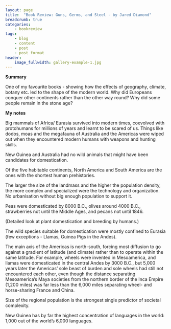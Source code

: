 ```yaml
---
layout: page
title:  "Book Review: Guns, Germs, and Steel - by Jared Diamond"
breadcrumb: true
categories:
    - bookreview
tags:
    - blog
    - content
    - post
    - post format
header:
    image_fullwidth: gallery-example-1.jpg
---
```


**Summary**

One of my favourite books - showing how the effects of geography, climate, botany etc. led to the shape of the modern world. Why did Europeans conquer other continents rather than the other way round? Why did some people remain in the stone age?

**My notes**

Big mammals of Africa/ Eurasia survived into modern times, coevolved with protohumans for millions of years and learnt to be scared of us. Things like dodos, moas and the megafauna of Australia and the Americas were wiped out when they encountered modern humans with weapons and hunting skills.

New Guinea and Australia had no wild animals that might have been candidates for domestication.

Of the five habitable continents, North America and South America are the ones with the shortest human prehistories.

The larger the size of the landmass and the higher the population density, the more complex and specialized were the technology and organization. No urbanisation without big enough population to support it.

Peas were domesticated by 8000 B.C., olives around 4000 B.C., strawberries not until the Middle Ages, and pecans not until 1846. 

(Detailed look at plant domestication and breeding by humans.)

The wild species suitable for domestication were mostly confined to Eurasia (few exceptions - Llamas, Guinea Pigs in the Andes).

The main axis of the Americas is north-south, forcing most diffusion to go against a gradient of latitude (and climate) rather than to operate within the same latitude. For example, wheels were invented in Mesoamerica, and llamas were domesticated in the central Andes by 3000 B.C., but 5,000 years later the Americas’ 
sole beast of burden and sole wheels had still not encountered each other, even though the distance separating Mesoamerica’s Maya societies from the northern border of the Inca Empire (1,200 miles) was far less than the 6,000 miles separating wheel- and horse-sharing France and China.

Size of the regional population is the strongest single predictor of societal complexity. 

New Guinea has by far the highest concentration of languages in the world: 1,000 out of the world’s 6,000 languages.
